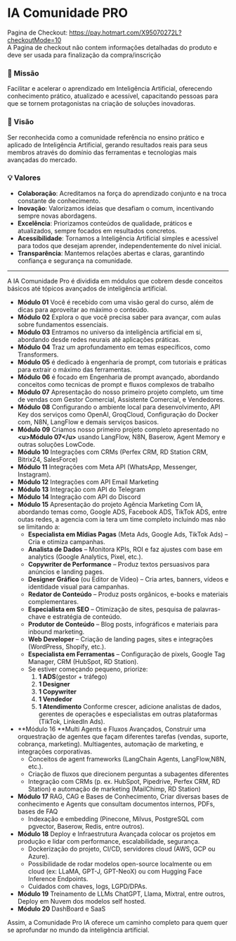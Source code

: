 # IA Comunidade PRO
Pagina de Checkout: https://pay.hotmart.com/X95070272L?checkoutMode=10  
A Pagina de checkout não contem informações detalhadas do produto e deve ser usada para finalização da compra/inscrição

### 🚀 Missão

Facilitar e acelerar o aprendizado em Inteligência Artificial, oferecendo conhecimento prático, atualizado e acessível, capacitando pessoas para que se tornem protagonistas na criação de soluções inovadoras.

### 🔭 Visão

Ser reconhecida como a comunidade referência no ensino prático e aplicado de Inteligência Artificial, gerando resultados reais para seus membros através do domínio das ferramentas e tecnologias mais avançadas do mercado.

### 💡 Valores

* **Colaboração**: Acreditamos na força do aprendizado conjunto e na troca constante de conhecimento.
* **Inovação**: Valorizamos ideias que desafiam o comum, incentivando sempre novas abordagens.
* **Excelência**: Priorizamos conteúdos de qualidade, práticos e atualizados, sempre focados em resultados concretos.
* **Acessibilidade**: Tornamos a Inteligência Artificial simples e acessível para todos que desejam aprender, independentemente do nível inicial.
* **Transparência**: Mantemos relações abertas e claras, garantindo confiança e segurança na comunidade.

***

A IA Comunidade Pro é dividida em módulos que cobrem desde conceitos básicos até tópicos avançados de inteligência artificial.

* **Módulo 01** Você é recebido com uma visão geral do curso, além de dicas para aproveitar ao máximo o conteúdo.
* **Módulo 02** Explora o que você precisa saber para avançar, com aulas sobre fundamentos essenciais.
* **Módulo 03** Entramos no universo da inteligência artificial em si, abordando desde redes neurais até aplicações práticas.
* **Módulo 04** Traz um aprofundamento em temas específicos, como Transformers.
* **Módulo 05** é dedicado à engenharia de prompt, com tutoriais e práticas para extrair o máximo das ferramentas.
* **Módulo 06** é focado em Engenharia de prompt avançado, abordando conceitos como tecnicas de prompt e fluxos complexos de trabalho
* **Módulo 07** Apresentação do nosso primeiro projeto completo, um time de vendas com Gestor Comercial, Assistente Comercial, e Vendedores.
* **Módulo 08** Configurando o ambiente local para desenvolvimento, API Key dos serviços como OpenAI, GroqCloud, Configuração do Docker com, N8N, LangFlow e demais serviços basicos.
* **Módulo 09** Criamos nosso primeiro projeto completo apresentado no **\<u>Módulo 07\</u>** usando LangFlow, N8N, Baserow, Agent Memory e outras soluções LowCode.
* **Módulo 10** Integrações com CRMs (Perfex CRM, RD Station CRM, Bitrix24, SalesForce)
* **Módulo 11** Integrações com Meta API (WhatsApp, Messenger, Instagram).
* **Módulo 12** Integrações com API Email Marketing
* **Módulo 13** Integração com API do Telegram
* **Módulo 14** Integração com API do Discord
* **Módulo 15** Apresentação do projeto Agência Marketing Com IA, abordando temas como, Google ADS, Facebook ADS, TikTok ADS, entre outas redes, a agencia com ia tera um time completo incluindo mas não se limitando a: 
  * **Especialista em Mídias Pagas** (Meta Ads, Google Ads, TikTok Ads) – Cria e otimiza campanhas.
  * **Analista de Dados** – Monitora KPIs, ROI e faz ajustes com base em analytics (Google Analytics, Pixel, etc.).
  * **Copywriter de Performance** – Produz textos persuasivos para anúncios e landing pages.
  * **Designer Gráfico** (ou Editor de Vídeo) – Cria artes, banners, vídeos e identidade visual para campanhas.
  * **Redator de Conteúdo** – Produz posts orgânicos, e-books e materiais complementares.
  * **Especialista em SEO** – Otimização de sites, pesquisa de palavras-chave e estratégia de conteúdo.
  * **Produtor de Conteúdo** – Blog posts, infográficos e materiais para inbound marketing.
  * **Web Developer**  – Criação de landing pages, sites e integrações (WordPress, Shopify, etc.).
  * **Especialista em Ferramentas** – Configuração de pixels, Google Tag Manager, CRM (HubSpot, RD Station).
  * Se estiver começando pequeno, priorize:
    1. **1 ADS**(gestor + tráfego)
    2. **1 Designer**
    3. **1 Copywriter**
    4. **1 Vendedor**
    5. **1 Atendimento**
    Conforme crescer, adicione analistas de dados, gerentes de operações e especialistas em outras plataformas (TikTok, LinkedIn Ads).
* **Módulo 16 **Multi Agents e Fluxos Avançados, Construir uma orquestração de agentes que façam diferentes tarefas (vendas, suporte, cobrança, marketing). Multiagentes, automação de marketing, e integrações corporativas.
  * Conceitos de agent frameworks (LangChain Agents, LangFlow,N8N, etc.).
  * Criação de fluxos que direcionem perguntas a subagentes diferentes
  * Integração com CRMs (p. ex. HubSpot, Pipedrive, Perfex CRM, RD Station) e automação de marketing (MailChimp, RD Station)
* **Módulo 17** RAG, CAG e Bases de Conhecimento, Criar diversas bases de conhecimento e Agents que consultam documentos internos, PDFs, bases de FAQ
  * Indexação e embedding (Pinecone, Milvus, PostgreSQL com pgvector, Baserow, Redis, entre outros).
* **Módulo 18** Deploy e Infraestrutura Avançada colocar os projetos em produção e lidar com performance, escalabilidade, segurança.
  * Dockerização do projeto, CI/CD, servidores cloud (AWS, GCP ou Azure).
  * Possibilidade de rodar modelos open-source localmente ou em cloud (ex: LLaMA, GPT-J, GPT-NeoX) ou com Hugging Face Inference Endpoints.
  * Cuidados com chaves, logs, LGPD/DPAs.
* **Módulo 19** Treinamento de LLMs ChatGPT, Llama, Mixtral, entre outros, Deploy em Nuvem dos modelos self hosted.
* **Módulo 20** DashBoard e SaaS

Assim, a Comunidade Pro IA oferece um caminho completo para quem quer se aprofundar no mundo da inteligência artificial.
